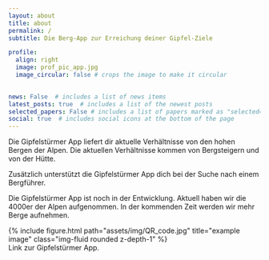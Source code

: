 ```yaml
---
layout: about
title: about
permalink: /
subtitle: Die Berg-App zur Erreichung deiner Gipfel-Ziele

profile:
  align: right
  image: prof_pic_app.jpg
  image_circular: false # crops the image to make it circular
  

news: False  # includes a list of news items
latest_posts: true  # includes a list of the newest posts
selected_papers: False # includes a list of papers marked as "selected={true}"
social: true  # includes social icons at the bottom of the page
---
```


Die Gipfelstürmer App liefert dir aktuelle Verhältnisse von den hohen Bergen der Alpen. Die aktuellen Verhältnisse kommen von Bergsteigern und von der Hütte.

Zusätzlich unterstützt die Gipfelstürmer App dich bei der Suche nach einem Bergführer.

Die Gipfelstürmer App ist noch in der Entwicklung. Aktuell haben wir die 4000er der Alpen aufgenommen. In der kommenden Zeit werden wir mehr Berge aufnehmen.

<div class="row justify-content-center">
    <div class="col-sm-3 mt-3 mt-md-0">
        {% include figure.html path="assets/img/QR_code.jpg" title="example image" class="img-fluid rounded z-depth-1" %}
        <div class="caption">
          Link zur Gipfelstürmer App.
      </div>
    </div>
</div>
